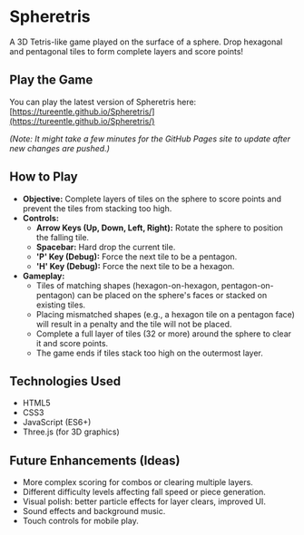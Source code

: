 # Spheretris

A 3D Tetris-like game played on the surface of a sphere. Drop hexagonal and pentagonal tiles to form complete layers and score points!

## Play the Game

You can play the latest version of Spheretris here: [https://tureentle.github.io/Spheretris/](https://tureentle.github.io/Spheretris/)

*(Note: It might take a few minutes for the GitHub Pages site to update after new changes are pushed.)*

## How to Play

*   **Objective:** Complete layers of tiles on the sphere to score points and prevent the tiles from stacking too high.
*   **Controls:**
    *   **Arrow Keys (Up, Down, Left, Right):** Rotate the sphere to position the falling tile.
    *   **Spacebar:** Hard drop the current tile.
    *   **'P' Key (Debug):** Force the next tile to be a pentagon.
    *   **'H' Key (Debug):** Force the next tile to be a hexagon.
*   **Gameplay:**
    *   Tiles of matching shapes (hexagon-on-hexagon, pentagon-on-pentagon) can be placed on the sphere's faces or stacked on existing tiles.
    *   Placing mismatched shapes (e.g., a hexagon tile on a pentagon face) will result in a penalty and the tile will not be placed.
    *   Complete a full layer of tiles (32 or more) around the sphere to clear it and score points.
    *   The game ends if tiles stack too high on the outermost layer.

## Technologies Used

*   HTML5
*   CSS3
*   JavaScript (ES6+)
*   Three.js (for 3D graphics)

## Future Enhancements (Ideas)

*   More complex scoring for combos or clearing multiple layers.
*   Different difficulty levels affecting fall speed or piece generation.
*   Visual polish: better particle effects for layer clears, improved UI.
*   Sound effects and background music.
*   Touch controls for mobile play. 